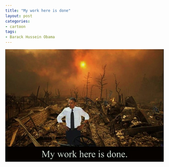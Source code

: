 ```yaml
---
title: "My work here is done"
layout: post
categories:
- cartoon
tags:
- Barack Hussein Obama
---
```


![My work here is done](/assets/img/2014/06/my-work-here-is-done.jpg)

